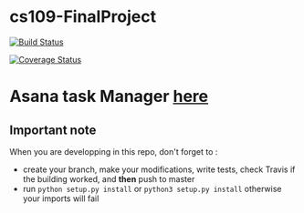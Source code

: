 # cs109-FinalProject


[![Build Status](https://travis-ci.com/simon555/cs109-FinalProject.svg?branch=master)](https://travis-ci.com/simon555/cs109-FinalProject
) 


[![Coverage Status](https://coveralls.io/repos/github/simon555/cs109-FinalProject/badge.svg?branch=master)](https://coveralls.io/github/simon555/cs109-FinalProject?branch=master)



# Asana task Manager [here](https://app.asana.com/0/920736845536636/board?lg=1542942155788)


## Important note ##

When you are developping in this repo, don't forget to :

- create your branch, make your modifications, write tests, check Travis if the building worked, and **then** push to master
- run `python setup.py install` or `python3 setup.py install` otherwise your imports will fail
